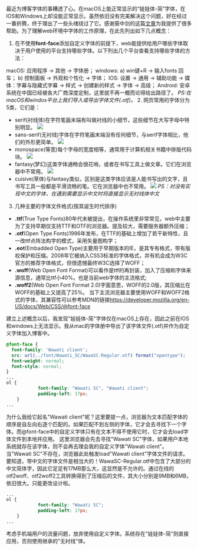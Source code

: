 最近为博客字体的事糟透了心。在macOS上能正常显示的“娃娃体-简”字体，在IOS和Windows上却没能正常显示。虽然依旧没有完美解决这个问题，好在经过一番折腾，终于理出了一些头绪绕过了它。感谢葵中剑的这篇[文章](https://swordair.com/woff2-and-icon-font/)为我提供了很多帮助。为了理解web环境中字体的工作原理，在此先列出如下几点概念：
1. 在不使用**font-face**添加自定义字体的前提下，web能提供给用户哪些字体取决于用户使用的平台支持哪些字体。以下列出几个平台查看支持哪些字体的方法：

macOS:
应用程序 -> 其他 -> 字体册；
windows:
a) win键+R -> 输入fonts 回车；
b) 控制面板 -> 外观和个性化 -> 字体；
IOS:
设置 -> 通用 -> 辅助功能 -> 媒体：字幕与隐藏式字幕 -> 样式 -> 创建新的样式 -> 字体 -> 高级；
Android:
安卓系统在中国已经被各大厂商深度定制，这里就不再一概而论得给出路径了。
*PS:在macOS和windos平台上我们导入或导出字体文件(.otf)。*
2. 网页常用的字体分为5类，它们是：
- serif(衬线体)在字符笔画末端有叫做衬线的小细节，这些细节在大写字母中特别明显。
![](https://tabrisk.github.io/blog-articles/custom-font/%E8%A1%AC%E7%BA%BF%E4%BD%93.png)
- sans-serif(无衬线)字体在字符笔画末端没有任何细节，与serif字体相比，他们的外形更简单。
![](https://tabrisk.github.io/blog-articles/custom-font/无衬线.png)
- monospace(等宽)每个字母的宽度相等，通常用于计算机相关书籍中排版代码块。
![](https://tabrisk.github.io/blog-articles/custom-font/%E5%AE%BD%E4%BD%93.png)
- fantasy(梦幻)这类字体通畅会很花哨，或者在书写工具上做文章。它们在浏览器中不常用。
![](https://tabrisk.github.io/blog-articles/custom-font/梦幻.png)
- cuisive(草体)与fantasy类似，区别是这类字体应该是人能书写出的文字，且书写工具一般都是平滑流畅的笔。它在浏览器中也不常用。
![](https://tabrisk.github.io/blog-articles/custom-font/草体.png)
*PS：对没有实现中文的字体，在遇到需要显示中文时将直接显示无衬线体中文*
3. 几种主要的字体文件格式(按其诞生时代排序)
- **.ttf**(True Type Fonts)80年代末被提出，在操作系统里非常常见，web中主要为了支持早期仅支持TTF和OTF的浏览器。提及较大，需要服务器额外压缩；
- **.otf**(Open Type Fonts)1996年发布，在TTF的基础上增加了若干新特性，且一改ttf点阵法构字的模式，采用矢量图构字；
- **.eot**(Embadded Open Type)主要用于早期版本的IE，是其专有格式，带有版权保护和压缩。2008年它被纳入CSS3标准的字体格式，并有机会成为W3C官方的推荐字体格式，但很遗憾最终W3C选择了WOFF；
- **.woff**(Web Open Font Format)可以看作是ttf的再封装，加入了压缩和字体来源信息，通常比ttf小40%。也是当前web字体的主流格式;
- **.woff2**(Web Open Font Format 2.0)字面意思，WOFF的2.0版，其压缩比在WOFF的基础上又提高了25%。
当下主流浏览器主要使用WOFF和WOFF2格式的字体，其兼容性可以参考MDN的链接<https://developer.mozilla.org/en-US/docs/Web/CSS/@font-face>

建立上述概念以后，我发现"娃娃体-简"字体仅在macOS上存在，因此之前在IOS和windows上无法显示。我从mac的字体册中导出了该字体文件(.otf)并作为自定义字体加入博客中。

```css
@font-face {
  font-family: 'Wawati client';
  src: url(../font/Wawati_SC/WawaSC-Regular.otf) format("opentype");
  font-weight: normal;
  font-style: normal;
}
...
ol {
            font-family: "Wawati SC", "Wawati client";
            padding-left: 17px;
    }
...
```
为什么我给它起名"Wawati client"呢？这里要提一点，浏览器为文本匹配字体的顺序是自左向右逐个匹配的。如果匹配不到左侧的字体，它才会去寻找下一个字体。而@font-face中的自定义字体只有在文本不得不使用它时，它才会去load字体文件到本地并应用。
这里浏览器会先去寻找"Wawati SC"字体，如果用户本地系统就存在该字体，则不会再去理会我的自定义字体"Wawati client"。当"Wawati SC"不存在，浏览器此处触发load"Wawati client"字体文件的请求。
要知道，带中文的字体文件是相当大的！WawaSC-Regular.otf中包含了大部分的中文简体字，因此它足足有17MB那么大，这显然是不允许的。通过在线的otf2woff、otf2woff2工具转换得到了压缩后的文件，其大小分别是9MB和6MB，依旧很大。只能更改设计啦。
```css
...
ol {
            font-family: "Wawati SC";
            padding-left: 17px;
    }
...
```
考虑手机端用户的流量问题，放弃使用自定义字体。系统存在"娃娃体-简"则直接应用，否则使用继承的"无衬线"体。